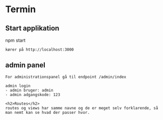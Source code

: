 # Termin
 <h2>Start applikation</h2>
    npm start

    kører på http://localhost:3000

<h2>admin panel</h2>

    For administrationspanel gå til endpoint /admin/index

    admin login
    - admin bruger: admin
    - admin adgangskode: 123

    <h2>Routes</h2>
    routes og views har samme navne og de er meget selv forklarende, så man nemt kan se hvad der passer hvor. 

